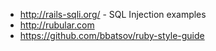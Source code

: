 * http://rails-sqli.org/ - SQL Injection examples
* http://rubular.com
* https://github.com/bbatsov/ruby-style-guide
